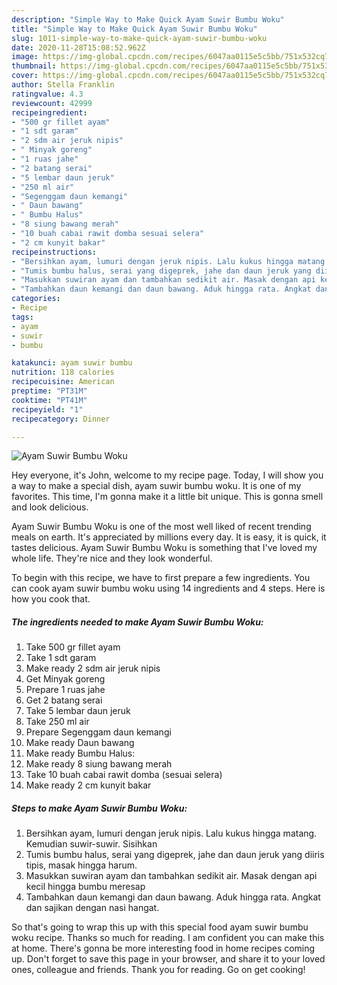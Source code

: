 ```yaml
---
description: "Simple Way to Make Quick Ayam Suwir Bumbu Woku"
title: "Simple Way to Make Quick Ayam Suwir Bumbu Woku"
slug: 1011-simple-way-to-make-quick-ayam-suwir-bumbu-woku
date: 2020-11-28T15:08:52.962Z
image: https://img-global.cpcdn.com/recipes/6047aa0115e5c5bb/751x532cq70/ayam-suwir-bumbu-woku-foto-resep-utama.jpg
thumbnail: https://img-global.cpcdn.com/recipes/6047aa0115e5c5bb/751x532cq70/ayam-suwir-bumbu-woku-foto-resep-utama.jpg
cover: https://img-global.cpcdn.com/recipes/6047aa0115e5c5bb/751x532cq70/ayam-suwir-bumbu-woku-foto-resep-utama.jpg
author: Stella Franklin
ratingvalue: 4.3
reviewcount: 42999
recipeingredient:
- "500 gr fillet ayam"
- "1 sdt garam"
- "2 sdm air jeruk nipis"
- " Minyak goreng"
- "1 ruas jahe"
- "2 batang serai"
- "5 lembar daun jeruk"
- "250 ml air"
- "Segenggam daun kemangi"
- " Daun bawang"
- " Bumbu Halus"
- "8 siung bawang merah"
- "10 buah cabai rawit domba sesuai selera"
- "2 cm kunyit bakar"
recipeinstructions:
- "Bersihkan ayam, lumuri dengan jeruk nipis. Lalu kukus hingga matang. Kemudian suwir-suwir. Sisihkan"
- "Tumis bumbu halus, serai yang digeprek, jahe dan daun jeruk yang diiris tipis, masak hingga harum."
- "Masukkan suwiran ayam dan tambahkan sedikit air. Masak dengan api kecil hingga bumbu meresap"
- "Tambahkan daun kemangi dan daun bawang. Aduk hingga rata. Angkat dan sajikan dengan nasi hangat."
categories:
- Recipe
tags:
- ayam
- suwir
- bumbu

katakunci: ayam suwir bumbu 
nutrition: 118 calories
recipecuisine: American
preptime: "PT31M"
cooktime: "PT41M"
recipeyield: "1"
recipecategory: Dinner

---
```



![Ayam Suwir Bumbu Woku](https://img-global.cpcdn.com/recipes/6047aa0115e5c5bb/751x532cq70/ayam-suwir-bumbu-woku-foto-resep-utama.jpg)

Hey everyone, it's John, welcome to my recipe page. Today, I will show you a way to make a special dish, ayam suwir bumbu woku. It is one of my favorites. This time, I'm gonna make it a little bit unique. This is gonna smell and look delicious.



Ayam Suwir Bumbu Woku is one of the most well liked of recent trending meals on earth. It's appreciated by millions every day. It is easy, it is quick, it tastes delicious. Ayam Suwir Bumbu Woku is something that I've loved my whole life. They're nice and they look wonderful.


To begin with this recipe, we have to first prepare a few ingredients. You can cook ayam suwir bumbu woku using 14 ingredients and 4 steps. Here is how you cook that.

<!--inarticleads1-->

##### The ingredients needed to make Ayam Suwir Bumbu Woku:

1. Take 500 gr fillet ayam
1. Take 1 sdt garam
1. Make ready 2 sdm air jeruk nipis
1. Get  Minyak goreng
1. Prepare 1 ruas jahe
1. Get 2 batang serai
1. Take 5 lembar daun jeruk
1. Take 250 ml air
1. Prepare Segenggam daun kemangi
1. Make ready  Daun bawang
1. Make ready  Bumbu Halus:
1. Make ready 8 siung bawang merah
1. Take 10 buah cabai rawit domba (sesuai selera)
1. Make ready 2 cm kunyit bakar




<!--inarticleads2-->

##### Steps to make Ayam Suwir Bumbu Woku:

1. Bersihkan ayam, lumuri dengan jeruk nipis. Lalu kukus hingga matang. Kemudian suwir-suwir. Sisihkan
1. Tumis bumbu halus, serai yang digeprek, jahe dan daun jeruk yang diiris tipis, masak hingga harum.
1. Masukkan suwiran ayam dan tambahkan sedikit air. Masak dengan api kecil hingga bumbu meresap
1. Tambahkan daun kemangi dan daun bawang. Aduk hingga rata. Angkat dan sajikan dengan nasi hangat.




So that's going to wrap this up with this special food ayam suwir bumbu woku recipe. Thanks so much for reading. I am confident you can make this at home. There's gonna be more interesting food in home recipes coming up. Don't forget to save this page in your browser, and share it to your loved ones, colleague and friends. Thank you for reading. Go on get cooking!
